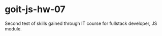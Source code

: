 # goit-js-hw-07

Second test of skills gained through IT course for fullstack developer, JS module.

